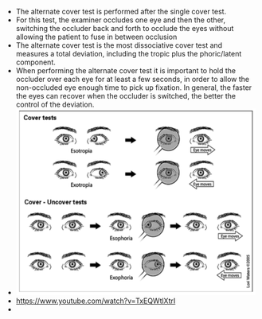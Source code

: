 - The alternate cover test is performed after the single cover test.
- For this test, the examiner occludes one eye and then the other, switching the occluder back and forth to occlude the eyes without allowing the patient to fuse in between occlusion
- The alternate cover test is the most dissociative cover test and measures a total deviation, including the tropic plus the phoric/latent component.
- When performing the alternate cover test it is important to hold the occluder over each eye for at least a few seconds, in order to allow the non-occluded eye enough time to pick up fixation. In general, the
  faster the eyes can recover when the occluder is switched, the better the control of the deviation.
- ![image.png](../assets/image_1639600256163_0.png)
- https://www.youtube.com/watch?v=TxEQWtlXtrI
-